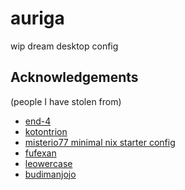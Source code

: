
# auriga

wip dream desktop config

## Acknowledgements
(people I have stolen from)
- [end-4](https://github.com/end-4/dots-hyprland) 
- [kotontrion](https://github.com/kotontrion/dotfiles?tab=readme-ov-file)
- [misterio77 minimal nix starter config](https://github.com/Misterio77/nix-starter-configs)
- [fufexan](https://github.com/fufexan/dotfiles)
- [leowercase](https://github.com/leowercase/dotfiles)
- [budimanjojo](https://github.com/budimanjojo/dotfiles)
